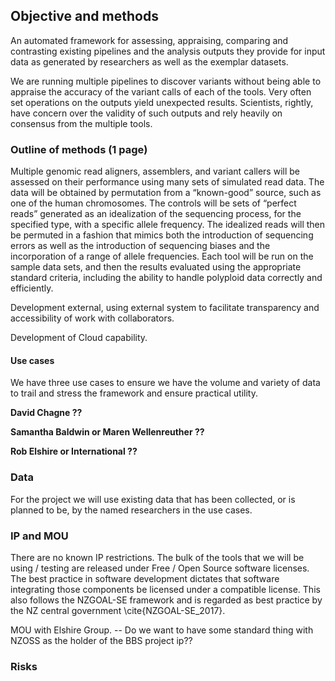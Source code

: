## Objective and methods

An automated framework for assessing, appraising, comparing and contrasting existing pipelines and the analysis outputs they provide for input data as generated by researchers as well as the exemplar datasets.

We are running multiple pipelines to discover variants without being able to appraise the accuracy of the variant calls of each of the tools. Very often set operations on the outputs yield unexpected results. Scientists, rightly, have concern over the validity of such outputs and rely heavily on consensus from the multiple tools.


### Outline of methods (1 page)

Multiple genomic read aligners, assemblers, and variant callers will be assessed on their performance using many sets of simulated read data. The data will be obtained by permutation from a “known-good” source, such as one of the human chromosomes. The controls will be sets of “perfect reads” generated as an idealization of the sequencing process, for the specified type, with a specific allele frequency. The idealized reads will then be permuted in a fashion that mimics both the introduction of sequencing errors as well as the introduction of sequencing biases and the incorporation of a range of allele frequencies. Each tool will be run on the sample data sets, and then the results evaluated using the appropriate standard criteria, including the ability to handle polyploid data correctly and efficiently.

Development external, using external system to facilitate transparency and accessibility of work with collaborators.

Development of Cloud capability.

#### Use cases

We have three use cases to ensure we have the volume and variety of data to trail and stress the framework and ensure practical utility.

**David Chagne ??**

**Samantha Baldwin or Maren Wellenreuther ??**

**Rob Elshire or International ??**

### Data

For the project we will use existing data that has been collected, or is planned to be, by the named researchers in the use cases.

### IP and MOU

There are no known IP restrictions. The bulk of the tools that we will be using / testing are released under Free / Open Source software licenses. The best practice in software development dictates that software integrating those components be licensed under a compatible license. This also follows the NZGOAL-SE framework and is regarded as best practice by the NZ central government \cite{NZGOAL-SE_2017}.

MOU with Elshire Group. -- Do we want to have some standard thing with NZOSS as the holder of the BBS project ip??

### Risks
